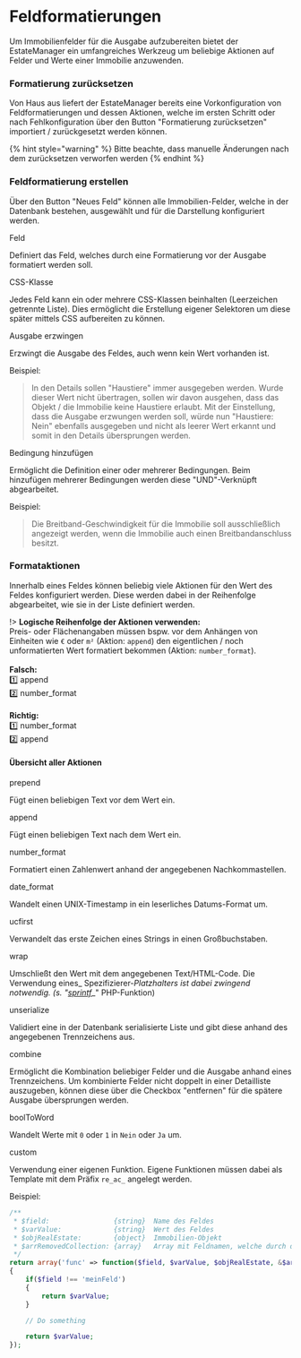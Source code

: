 # Feldformatierungen

Um Immobilienfelder für die Ausgabe aufzubereiten bietet der EstateManager ein umfangreiches Werkzeug um beliebige Aktionen auf Felder und Werte einer Immobilie anzuwenden.

### Formatierung zurücksetzen

Von Haus aus liefert der EstateManager bereits eine Vorkonfiguration von Feldformatierungen und dessen Aktionen, welche im ersten Schritt oder nach Fehlkonfiguration über den Button "Formatierung zurücksetzen" importiert / zurückgesetzt werden können.

{% hint style="warning" %}
Bitte beachte, dass manuelle Änderungen nach dem zurücksetzen verworfen werden
{% endhint %}

### Feldformatierung erstellen

Über den Button "Neues Feld" können alle Immobilien-Felder, welche in der Datenbank bestehen, ausgewählt und für die Darstellung konfiguriert werden.

<span class="field">Feld</span>

Definiert das Feld, welches durch eine Formatierung vor der Ausgabe formatiert werden soll.

<span class="field">CSS-Klasse</span>

Jedes Feld kann ein oder mehrere CSS-Klassen beinhalten (Leerzeichen getrennte Liste). Dies ermöglicht die Erstellung eigener Selektoren um diese später mittels CSS aufbereiten zu können.

<span class="field">Ausgabe erzwingen</span>

Erzwingt die Ausgabe des Feldes, auch wenn kein Wert vorhanden ist.

Beispiel:

> In den Details sollen "Haustiere" immer ausgegeben werden. Wurde dieser Wert nicht übertragen, sollen wir davon ausgehen, dass das Objekt / die Immobilie keine Haustiere erlaubt. Mit der Einstellung, dass die Ausgabe erzwungen werden soll, würde nun "Haustiere: Nein" ebenfalls ausgegeben und nicht als leerer Wert erkannt und somit in den Details übersprungen werden.

<span class="field">Bedingung hinzufügen</span>

Ermöglicht die Definition einer oder mehrerer Bedingungen. Beim hinzufügen mehrerer Bedingungen werden diese "UND"-Verknüpft abgearbeitet.

Beispiel:

> Die Breitband-Geschwindigkeit für die Immobilie soll ausschließlich angezeigt werden, wenn die Immobilie auch einen Breitbandanschluss besitzt.

### Formataktionen

Innerhalb eines Feldes können beliebig viele Aktionen für den Wert des Feldes konfiguriert werden. Diese werden dabei in der Reihenfolge abgearbeitet, wie sie in der Liste definiert werden.

!> **Logische Reihenfolge der Aktionen verwenden:** \
Preis- oder Flächenangaben müssen bspw. vor dem Anhängen von Einheiten wie `€` oder `m²` (Aktion: `append`) den eigentlichen / noch unformatierten Wert formatiert bekommen (Aktion: `number_format`).
\
\
**Falsch:** \
1️⃣ append\
2️⃣ number\_format
\
\
**Richtig:** \
1️⃣ number\_format\
2️⃣ append

#### Übersicht aller Aktionen

<span class="field">prepend</span>

Fügt einen beliebigen Text vor dem Wert ein.

<span class="field">append</span>

Fügt einen beliebigen Text nach dem Wert ein.

<span class="field">number_format</span>

Formatiert einen Zahlenwert anhand der angegebenen Nachkommastellen.

<span class="field">date_format</span>

Wandelt einen UNIX-Timestamp in ein leserliches Datums-Format um.

<span class="field">ucfirst</span>

Verwandelt das erste Zeichen eines Strings in einen Großbuchstaben.

<span class="field">wrap</span>

Umschließt den Wert mit dem angegebenen Text/HTML-Code. Die Verwendung eines_ Spezifizierer-_Platzhalters ist dabei zwingend notwendig. (s. "_[_sprintf_](https://www.php.net/manual/de/function.sprintf.php#refsect1-function.sprintf-parameters)_" PHP-Funktion)

<span class="field">unserialize</span>

Validiert eine in der Datenbank serialisierte Liste und gibt diese anhand des angegebenen Trennzeichens aus.

<span class="field">combine</span>

Ermöglicht die Kombination beliebiger Felder und die Ausgabe anhand eines Trennzeichens. Um kombinierte Felder nicht doppelt in einer Detailliste auszugeben, können diese über die Checkbox "entfernen" für die spätere Ausgabe übersprungen werden.

<span class="field">boolToWord</span>

Wandelt Werte mit `0` oder `1` in `Nein` oder `Ja` um.

<span class="field">custom</span>

Verwendung einer eigenen Funktion. Eigene Funktionen müssen dabei als Template mit dem Präfix `re_ac_` angelegt werden.

Beispiel:

```php
/**
 * $field:                {string}  Name des Feldes
 * $varValue:             {string}  Wert des Feldes
 * $objRealEstate:        {object}  Immobilien-Objekt 
 * $arrRemovedCollection: {array}   Array mit Feldnamen, welche durch diese Funktion im weiteren Verlauf nicht mehr mit ausgegeben werden dürfen
 */
return array('func' => function($field, $varValue, $objRealEstate, &$arrRemovedCollection)
{
    if($field !== 'meinFeld')
    {
        return $varValue;
    }

    // Do something

    return $varValue;
});
```

